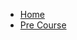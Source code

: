 <!-- _sidebar.md -->

* [Home](/)
* [Pre Course](precourse/guide.md "Pre course fulbright - Cicle III April - July")
